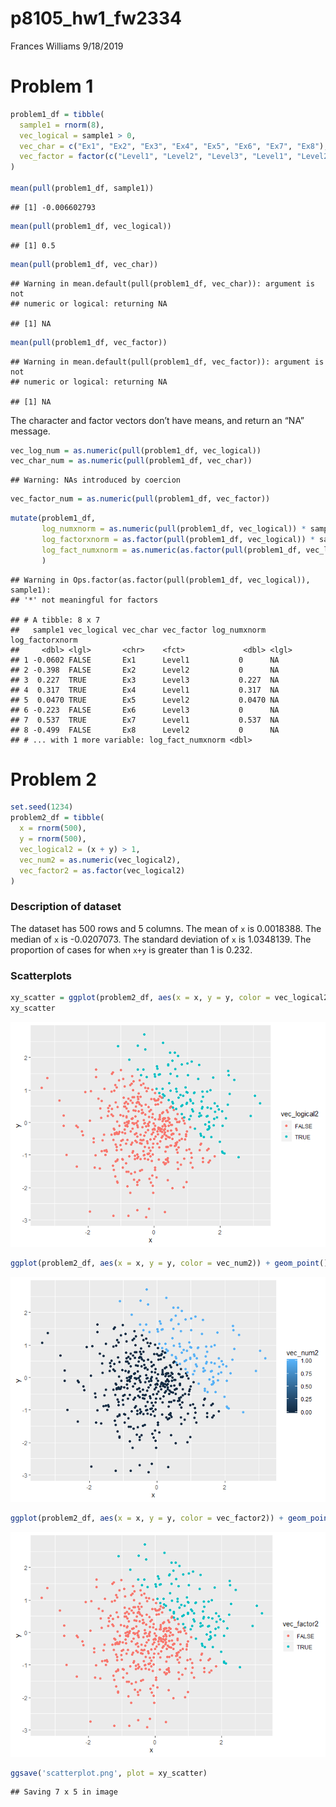 p8105\_hw1\_fw2334
================
Frances Williams
9/18/2019

# Problem 1

``` r
problem1_df = tibble(
  sample1 = rnorm(8),
  vec_logical = sample1 > 0,
  vec_char = c("Ex1", "Ex2", "Ex3", "Ex4", "Ex5", "Ex6", "Ex7", "Ex8"),
  vec_factor = factor(c("Level1", "Level2", "Level3", "Level1", "Level2", "Level3", "Level1", "Level2"))
)

mean(pull(problem1_df, sample1))
```

    ## [1] -0.006602793

``` r
mean(pull(problem1_df, vec_logical))
```

    ## [1] 0.5

``` r
mean(pull(problem1_df, vec_char))
```

    ## Warning in mean.default(pull(problem1_df, vec_char)): argument is not
    ## numeric or logical: returning NA

    ## [1] NA

``` r
mean(pull(problem1_df, vec_factor))
```

    ## Warning in mean.default(pull(problem1_df, vec_factor)): argument is not
    ## numeric or logical: returning NA

    ## [1] NA

The character and factor vectors don’t have means, and return an “NA”
message.

``` r
vec_log_num = as.numeric(pull(problem1_df, vec_logical))
vec_char_num = as.numeric(pull(problem1_df, vec_char))
```

    ## Warning: NAs introduced by coercion

``` r
vec_factor_num = as.numeric(pull(problem1_df, vec_factor))
```

``` r
mutate(problem1_df,
       log_numxnorm = as.numeric(pull(problem1_df, vec_logical)) * sample1,
       log_factorxnorm = as.factor(pull(problem1_df, vec_logical)) * sample1,
       log_fact_numxnorm = as.numeric(as.factor(pull(problem1_df, vec_logical))) * sample1
       )
```

    ## Warning in Ops.factor(as.factor(pull(problem1_df, vec_logical)), sample1):
    ## '*' not meaningful for factors

    ## # A tibble: 8 x 7
    ##   sample1 vec_logical vec_char vec_factor log_numxnorm log_factorxnorm
    ##     <dbl> <lgl>       <chr>    <fct>             <dbl> <lgl>          
    ## 1 -0.0602 FALSE       Ex1      Level1           0      NA             
    ## 2 -0.398  FALSE       Ex2      Level2           0      NA             
    ## 3  0.227  TRUE        Ex3      Level3           0.227  NA             
    ## 4  0.317  TRUE        Ex4      Level1           0.317  NA             
    ## 5  0.0470 TRUE        Ex5      Level2           0.0470 NA             
    ## 6 -0.223  FALSE       Ex6      Level3           0      NA             
    ## 7  0.537  TRUE        Ex7      Level1           0.537  NA             
    ## 8 -0.499  FALSE       Ex8      Level2           0      NA             
    ## # ... with 1 more variable: log_fact_numxnorm <dbl>

# Problem 2

``` r
set.seed(1234)
problem2_df = tibble(
  x = rnorm(500),
  y = rnorm(500),
  vec_logical2 = (x + y) > 1,
  vec_num2 = as.numeric(vec_logical2),
  vec_factor2 = as.factor(vec_logical2)
)
```

### Description of dataset

The dataset has 500 rows and 5 columns. The mean of `x` is 0.0018388.
The median of `x` is -0.0207073. The standard deviation of `x` is
1.0348139. The proportion of cases for when `x+y` is greater than 1 is
0.232.

### Scatterplots

``` r
xy_scatter = ggplot(problem2_df, aes(x = x, y = y, color = vec_logical2)) + geom_point()
xy_scatter
```

![](p8105_hw1_fw2334_files/figure-gfm/unnamed-chunk-5-1.png)<!-- -->

``` r
ggplot(problem2_df, aes(x = x, y = y, color = vec_num2)) + geom_point()
```

![](p8105_hw1_fw2334_files/figure-gfm/unnamed-chunk-5-2.png)<!-- -->

``` r
ggplot(problem2_df, aes(x = x, y = y, color = vec_factor2)) + geom_point()
```

![](p8105_hw1_fw2334_files/figure-gfm/unnamed-chunk-5-3.png)<!-- -->

``` r
ggsave('scatterplot.png', plot = xy_scatter)
```

    ## Saving 7 x 5 in image

